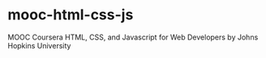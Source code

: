 # mooc-html-css-js

MOOC Coursera HTML, CSS, and Javascript for Web Developers by Johns Hopkins University
